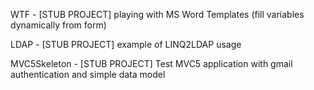 WTF - [STUB PROJECT] playing with MS Word Templates (fill variables dynamically from form)

LDAP - [STUB PROJECT] example of LINQ2LDAP usage

MVC5Skeleton - [STUB PROJECT] Test MVC5 application with gmail authentication and simple data model
